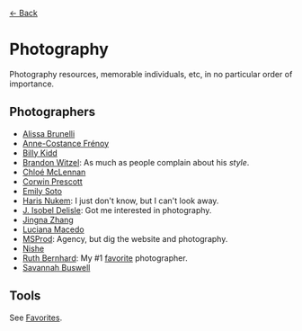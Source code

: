 [← Back](README.md)

# Photography
Photography resources, memorable individuals, etc, in no particular order of importance.

## Photographers
- [Alissa Brunelli](http://www.alissabrunelli.com/)
- [Anne-Costance Frénoy](https://www.anneconstancefrenoy.com/spring-summer)
- [Billy Kidd](https://www.billy-kidd.com/)
- [Brandon Witzel](http://www.brandonwitzelphotography.com/): As much as people complain about his _style_.
- [Chloé McLennan](https://www.chloemclennan.com/)
- [Corwin Prescott](http://www.corwinprescott.com/)
- [Emily Soto](https://www.emilysoto.com/)
- [Haris Nukem](http://www.harisnukem.com/): I just don't know, but I can't look away.
- [J. Isobel Delisle](https://www.instagram.com/jisobeldelisle/?hl=en): Got me interested in photography.
- [Jingna Zhang](https://www.zhangjingna.com/)
- [Luciana Macedo](https://lucianamacedo.com/)
- [MSProd](http://msdprod.com/): Agency, but dig the website and photography.
- [Nishe](http://blog.nishe.net/contact/)
- [Ruth Bernhard](https://en.wikipedia.org/wiki/Ruth_Bernhard): My #1 [favorite](favorites.md) photographer.
- [Savannah Buswell](http://www.savvy.photo/)

## Tools
See [Favorites](https://github.com/jomurgel/notes/blob/main/favorites.md#design--photography-tools).
